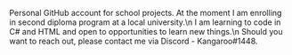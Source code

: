 Personal GitHub account for school projects. At the moment I am enrolling in second diploma program at a local university.\n
I am learning to code in C# and HTML and open to opportunities to learn new things.\n
Should you want to reach out, please contact me via Discord - Kangaroo#1448.

<!---
luungockhang/luungockhang is a ✨ special ✨ repository because its `README.md` (this file) appears on your GitHub profile.
You can click the Preview link to take a look at your changes.
--->
